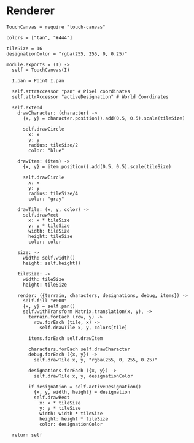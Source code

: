 Renderer
========

    TouchCanvas = require "touch-canvas"

    colors = ["tan", "#444"]

    tileSize = 16
    designationColor = "rgba(255, 255, 0, 0.25)"

    module.exports = (I) ->
      self = TouchCanvas(I)

      I.pan = Point I.pan

      self.attrAccessor "pan" # Pixel coordinates
      self.attrAccessor "activeDesignation" # World Coordinates

      self.extend
        drawCharacter: (character) ->
          {x, y} = character.position().add(0.5, 0.5).scale(tileSize)

          self.drawCircle
            x: x
            y: y
            radius: tileSize/2
            color: "blue"

        drawItem: (item) ->
          {x, y} = item.position().add(0.5, 0.5).scale(tileSize)

          self.drawCircle
            x: x
            y: y
            radius: tileSize/4
            color: "gray"

        drawTile: (x, y, color) ->
          self.drawRect
            x: x * tileSize
            y: y * tileSize
            width: tileSize
            height: tileSize
            color: color

        size: ->
          width: self.width()
          height: self.height()

        tileSize: ->
          width: tileSize
          height: tileSize

        render: ({terrain, characters, designations, debug, items}) ->
          self.fill "#000"
          {x, y} = self.pan()
          self.withTransform Matrix.translation(x, y), ->
            terrain.forEach (row, y) ->
              row.forEach (tile, x) ->
                self.drawTile x, y, colors[tile]

            items.forEach self.drawItem

            characters.forEach self.drawCharacter
            debug.forEach ({x, y}) ->
              self.drawTile x, y, "rgba(255, 0, 255, 0.25)"

            designations.forEach ({x, y}) ->
              self.drawTile x, y, designationColor

            if designation = self.activeDesignation()
              {x, y, width, height} = designation
              self.drawRect
                x: x * tileSize
                y: y * tileSize
                width: width * tileSize
                height: height * tileSize
                color: designationColor

      return self

